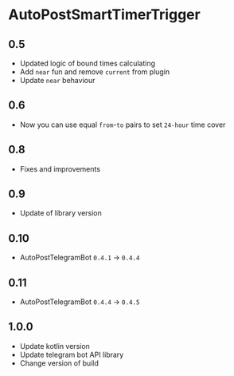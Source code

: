 # AutoPostSmartTimerTrigger

## 0.5

* Updated logic of bound times calculating
* Add `near` fun and remove `current` from plugin
* Update `near` behaviour

## 0.6

* Now you can use equal `from`-`to` pairs to set `24-hour` time cover

## 0.8

* Fixes and improvements

## 0.9

* Update of library version

## 0.10

* AutoPostTelegramBot `0.4.1` -> `0.4.4`

## 0.11

* AutoPostTelegramBot `0.4.4` -> `0.4.5`

## 1.0.0

* Update kotlin version
* Update telegram bot API library
* Change version of build
